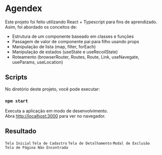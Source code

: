 # Agendex

Este projeto foi feito utilizando React + Typescript para fins de aprendizado. Asim, foi abordado os conceitos de:
* Estrutura de um componente baseado em classes e funções
* Passagem de valor de componente pai para filho usando props
* Manipulação de lista (map, filter, forEach)
* Manipulação de estados (useState e useRecoilState)
* Roteamento (browserRouter, Routes, Route, Link, useNavegate, useParams, useLocation)

## Scripts

No diretório deste projeto, você pode executar:

### `npm start`

Executa a aplicação em modo de desenvolvimento.\
Abra [http://localhost:3000](http://localhost:3000) para ver no navegador.

## Resultado

`Tela Inicial`
`Tela de Cadastro`
`Tela de Detalhamento`
`Modal de Exclusão`
`Tela de Página Não Encontrada`
